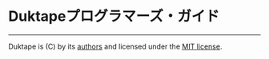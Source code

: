 # Duktapeプログラマーズ・ガイド

---

Duktape is (C) by its [authors](https://github.com/svaarala/duktape/blob/master/AUTHORS.rst) and licensed under the [MIT license](https://github.com/svaarala/duktape/blob/master/LICENSE.txt).